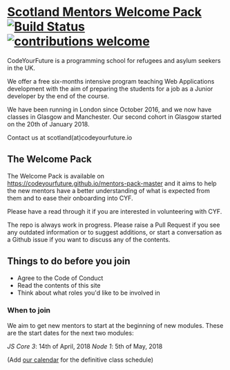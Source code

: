 # [Scotland Mentors Welcome Pack](https://codeyourfuture.github.io/mentors-pack/) [![Build Status](https://travis-ci.org/CodeYourFuture/mentors-pack-contents.svg?branch=master)](https://travis-ci.org/CodeYourFuture/mentors-pack-contents) [![contributions welcome](https://img.shields.io/badge/contributions-welcome-brightgreen.svg?style=flat)](https://github.com/CodeYourFuture/mentors-pack-contents/blob/master/CONTRIBUTING.md)

CodeYourFuture is a programming school for refugees and asylum seekers in the UK.

We offer a free six-months intensive program teaching Web Applications development with the aim of preparing the students for a job as a Junior developer by the end of the course.

We have been running in London since October 2016, and we now have classes in Glasgow and Manchester. Our second cohort in Glasgow started on the 20th of January 2018.

Contact us at scotland(at)codeyourfuture.io

## The Welcome Pack

The Welcome Pack is available on https://codeyourfuture.github.io/mentors-pack-master and it aims to help the new mentors have a better understanding of what is expected from them and to ease their onboarding into CYF.

Please have a read through it if you are interested in volunteering with CYF.

The repo is always work in progress. Please raise a Pull Request if you see any outdated information or to suggest additions, or start  a conversation as a Github issue if you want to discuss any of the contents.

## Things to do before you join
- Agree to the Code of Conduct
- Read the contents of this site
- Think about what roles you'd like to be involved in

### When to join
We aim to get new mentors to start at the beginning of new modules. These are the start dates for the next two modules: 

*JS Core 3*: 14th of April, 2018
*Node 1*: 5th of May, 2018

(Add [our calendar](https://calendar.google.com/calendar/b/1?cid=Y29kZXlvdXJmdXR1cmUuaW9fYmswNDFocTNkdm9zdjBidmdkN2wwb2lwY2tAZ3JvdXAuY2FsZW5kYXIuZ29vZ2xlLmNvbQ) for the definitive class schedule)

